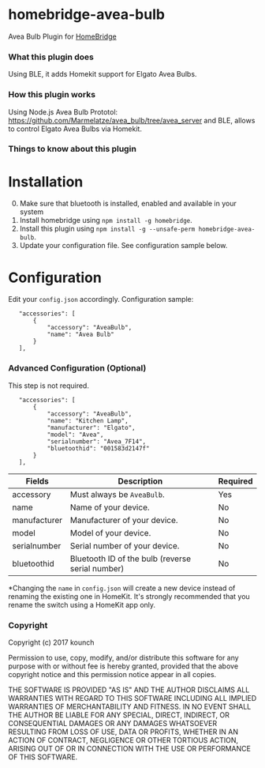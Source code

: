 # homebridge-avea-bulb
Avea Bulb Plugin for [HomeBridge](https://github.com/nfarina/homebridge)


### What this plugin does
Using BLE, it adds Homekit support for Elgato Avea Bulbs.


### How this plugin works
Using Node.js Avea Bulb Prototol: https://github.com/Marmelatze/avea_bulb/tree/avea_server and BLE, allows to control Elgato Avea Bulbs via Homekit.

### Things to know about this plugin

# Installation
0. Make sure that bluetooth is installed, enabled and available in your system
1. Install homebridge using `npm install -g homebridge`.
2. Install this plugin using `npm install -g --unsafe-perm homebridge-avea-bulb`.
3. Update your configuration file. See configuration sample below.


# Configuration
Edit your `config.json` accordingly. Configuration sample:
 ```
    "accessories": [
        {
            "accessory": "AveaBulb",
            "name": "Avea Bulb"
        }
    ],
```


### Advanced Configuration (Optional)
This step is not required.
 ```
    "accessories": [
        {
            "accessory": "AveaBulb",
            "name": "Kitchen Lamp",
            "manufacturer": "Elgato",
            "model": "Avea",
            "serialnumber": "Avea_7F14",
            "bluetoothid": "001583d2147f"
        }
    ],
```


| Fields             | Description                                           | Required |
|--------------------|-------------------------------------------------------|----------|
| accessory          | Must always be `AveaBulb`.                            | Yes      |
| name               | Name of your device.                                  | No       |
| manufacturer       | Manufacturer of your device.                          | No       |
| model              | Model of your device.                                 | No       |
| serialnumber       | Serial number of your device.                         | No       |
| bluetoothid        | Bluetooth ID of the bulb (reverse serial number)      | No       |



\*Changing the `name` in `config.json` will create a new device instead of renaming the existing one in HomeKit. It's strongly recommended that you rename the switch using a HomeKit app only.


### Copyright

Copyright (c) 2017 kounch

Permission to use, copy, modify, and/or distribute this software for any purpose with or without fee is hereby granted, provided that the above copyright notice and this permission notice appear in all copies.

THE SOFTWARE IS PROVIDED "AS IS" AND THE AUTHOR DISCLAIMS ALL WARRANTIES WITH REGARD TO THIS SOFTWARE INCLUDING ALL IMPLIED WARRANTIES OF MERCHANTABILITY AND FITNESS. IN NO EVENT SHALL THE AUTHOR BE LIABLE FOR ANY SPECIAL, DIRECT, INDIRECT, OR CONSEQUENTIAL DAMAGES OR ANY DAMAGES WHATSOEVER RESULTING FROM LOSS OF USE, DATA OR PROFITS, WHETHER IN AN ACTION OF CONTRACT, NEGLIGENCE OR OTHER TORTIOUS ACTION, ARISING OUT OF OR IN CONNECTION WITH THE USE OR PERFORMANCE OF THIS SOFTWARE.
